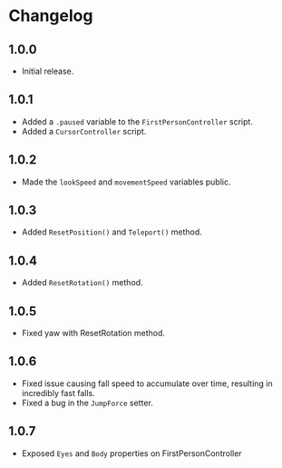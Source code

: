 # Changelog

## 1.0.0

- Initial release.

## 1.0.1

- Added a `.paused` variable to the `FirstPersonController` script.
- Added a `CursorController` script.

## 1.0.2

- Made the `lookSpeed` and `movementSpeed` variables public.

## 1.0.3

- Added `ResetPosition()` and `Teleport()` method.

## 1.0.4

- Added `ResetRotation()` method.

## 1.0.5

- Fixed yaw with ResetRotation method.

## 1.0.6

- Fixed issue causing fall speed to accumulate over time, resulting in incredibly fast falls.
- Fixed a bug in the `JumpForce` setter.

## 1.0.7

- Exposed `Eyes` and `Body` properties on FirstPersonController